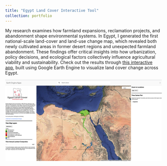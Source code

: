 ```yaml
---
title: "Egypt Land Cover Interactive Tool"
collection: portfolio
---
```


My research examines how farmland expansions, reclamation projects, and abandonment shape environmental systems. In Egypt, I generated the first national-scale land-cover and land-use change map, which revealed both newly cultivated areas in former desert regions and unexpected farmland abandonment. These findings offer critical insights into how urbanization, policy decisions, and ecological factors collectively influence agricultural viability and sustainability. Check out the results through [this interactive app](https://kelseebratley.users.earthengine.app/view/egypt-land-cover-interactive-tool), built using Google Earth Engine to visualize land cover change across Egypt.

![GEE App Screenshot](/images/gee-app-screenshot.png)
